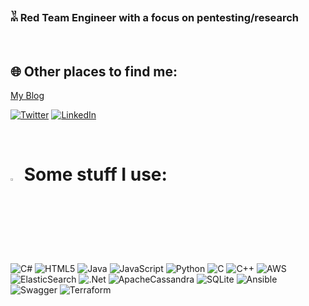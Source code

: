 <!-- This profile README.md was shamelessly made after seeing a Tiktok about it -->
<!-- What Doth Life??? -->
<!-- https://www.youtube.com/watch?v=H49oBOP3kd0 --> 
### <b>𓀡</b> Red Team Engineer with a focus on pentesting/research 
<br>


## 🌐 Other places to find me:

[My Blog](https://blog.amartinsec.com) 

[![Twitter](https://img.shields.io/badge/Twitter-%231DA1F2.svg?logo=Twitter&logoColor=white)](https://twitter.com/amartinsec) [![LinkedIn](https://img.shields.io/badge/LinkedIn-%230077B5.svg?logo=linkedin&logoColor=white)](https://linkedin.com/in/austin-martin-478ab012b) 

<br>

# <img src="https://i.ibb.co/xf0mjbD/bigbrain.png" width=3%> Some stuff I use:
![C#](https://img.shields.io/badge/c%23-%23239120.svg?style=for-the-badge&logo=c-sharp&logoColor=white) ![HTML5](https://img.shields.io/badge/html5-%23E34F26.svg?style=for-the-badge&logo=html5&logoColor=white) ![Java](https://img.shields.io/badge/java-%23ED8B00.svg?style=for-the-badge&logo=java&logoColor=white) ![JavaScript](https://img.shields.io/badge/javascript-%23323330.svg?style=for-the-badge&logo=javascript&logoColor=%23F7DF1E) ![Python](https://img.shields.io/badge/python-3670A0?style=for-the-badge&logo=python&logoColor=ffdd54) ![C](https://img.shields.io/badge/c-%2300599C.svg?style=for-the-badge&logo=c&logoColor=white) ![C++](https://img.shields.io/badge/c++-%2300599C.svg?style=for-the-badge&logo=c%2B%2B&logoColor=white) ![AWS](https://img.shields.io/badge/AWS-%23FF9900.svg?style=for-the-badge&logo=amazon-aws&logoColor=white) ![ElasticSearch](https://img.shields.io/badge/-ElasticSearch-005571?style=for-the-badge&logo=elasticsearch) ![.Net](https://img.shields.io/badge/.NET-5C2D91?style=for-the-badge&logo=.net&logoColor=white) ![ApacheCassandra](https://img.shields.io/badge/cassandra-%231287B1.svg?style=for-the-badge&logo=apache-cassandra&logoColor=white) ![SQLite](https://img.shields.io/badge/sqlite-%2307405e.svg?style=for-the-badge&logo=sqlite&logoColor=white) ![Ansible](https://img.shields.io/badge/ansible-%231A1918.svg?style=for-the-badge&logo=ansible&logoColor=white) ![Swagger](https://img.shields.io/badge/-Swagger-%23Clojure?style=for-the-badge&logo=swagger&logoColor=white) ![Terraform](https://img.shields.io/badge/terraform-%235835CC.svg?style=for-the-badge&logo=terraform&logoColor=white)



